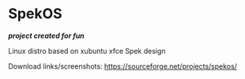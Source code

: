 # SpekOS
***project created for fun***

Linux distro based on xubuntu
xfce
Spek design

Download links/screenshots:
https://sourceforge.net/projects/spekos/
